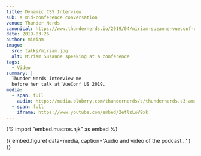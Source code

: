 ```yaml
---
title: Dynamic CSS Interview
sub: a mid-conference conversation
venue: Thunder Nerds
canonical: https://www.thundernerds.io/2019/04/miriam-suzanne-vueconf-us-2019/
date: 2019-03-26
author: miriam
image:
  src: talks/miriam.jpg
  alt: Miriam Suzanne speaking at a conference
tags:
  - Video
summary: |
  Thunder Nerds interview me
  before her talk at VueConf US 2019.
media:
  - span: full
    audio: https://media.blubrry.com/thundernerds/s/thundernerds.s3.amazonaws.com/vueconf/206-miriam-suzanne-vueconf-us-2019.mp3
  - span: full
    iframe: https://www.youtube.com/embed/2etlzLoV9xk
---
```


{% import "embed.macros.njk" as embed %}

{{ embed.figure(
  data=media,
  caption='Audio and video of the podcast...'
) }}
